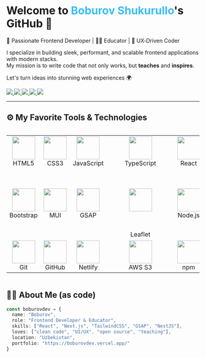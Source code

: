 <h1>
  Welcome to <span style="color:#38bdf8;">Boburov Shukurullo</span>'s GitHub 👋
</h1>

<p align="left">
  🎨 Passionate Frontend Developer | 👨‍🏫 Educator | 🚀 UX‑Driven Coder
</p>

<p align="left">
  I specialize in building sleek, performant, and scalable frontend applications with modern stacks.<br/>
  My mission is to write code that not only works, but <strong>teaches</strong> and <strong>inspires</strong>.
</p>

<p align="left">
  Let's turn ideas into stunning web experiences 🌍
</p>

<p align="left">
  <a href="https://www.instagram.com/boburov.dev/">
    <img src="https://img.shields.io/badge/Instagram-%23E4405F.svg?style=for-the-badge&logo=Instagram&logoColor=white">
  </a>
  <a href="https://www.youtube.com/@boburovdev">
    <img src="https://img.shields.io/badge/YouTube-FF0000?style=for-the-badge&logo=YouTube&logoColor=white">
  </a>
  <a href="https://www.linkedin.com/in/boburovdev/">
    <img src="https://img.shields.io/badge/LinkedIn-%231DA1F2.svg?style=for-the-badge&logo=LinkedIn&logoColor=white">
  </a>
  <a href="https://t.me/boburovdev/">
    <img src="https://img.shields.io/badge/Telegram-2CA5E0?style=for-the-badge&logo=Telegram&logoColor=white">
  </a>
  <a href="https://x.com/boburovdev">
    <img src="https://img.shields.io/badge/X-000000?style=for-the-badge&logo=X&logoColor=white">
  </a>
</p>

---

## ⚙️ My Favorite Tools & Technologies

<table align="left">
  <tr>
    <td align="center" width="100">
      <img src="https://skillicons.dev/icons?i=html" width="60" /><br/>HTML5
    </td>
    <td align="center" width="100">
      <img src="https://skillicons.dev/icons?i=css" width="60" /><br/>CSS3
    </td>
    <td align="center" width="100">
      <img src="https://skillicons.dev/icons?i=js" width="60" /><br/>JavaScript
    </td>
    <td align="center" width="100">
      <img src="https://skillicons.dev/icons?i=ts" width="60" /><br/>TypeScript
    </td>
    <td align="center" width="100">
      <img src="https://skillicons.dev/icons?i=react" width="60" /><br/>React
    </td>
    <td align="center" width="100">
      <img src="https://skillicons.dev/icons?i=nextjs" width="60" /><br/>Next.js
    </td>
    <td align="center" width="100">
      <img src="https://skillicons.dev/icons?i=vite" width="60" /><br/>Vite
    </td>
    <td align="center" width="100">
      <img src="https://skillicons.dev/icons?i=tailwind" width="60" /><br/>TailwindCSS
    </td>
  </tr>
  <tr>
    <td align="center" width="100">
      <img src="https://skillicons.dev/icons?i=bootstrap" width="60" /><br/>Bootstrap
    </td>
    <td align="center" width="100">
      <img src="https://skillicons.dev/icons?i=materialui" width="60" /><br/>MUI
    </td>
    <td align="center" width="100">
      <img src="https://boburovdev.vercel.app/assets/gsap-06o1XVj9.jpg" width="60" /><br/>GSAP
    </td>
    <td align="center" width="100">
      <img src="https://boburovdev.vercel.app/assets/leaft-D1y6Qrjy.png" width="60" style="margin:50px;" /><br/>Leaflet
    </td>
    <td align="center" width="100">
      <img src="https://skillicons.dev/icons?i=nodejs" width="60" /><br/>Node.js
    </td>
    <td align="center" width="100">
      <img src="https://skillicons.dev/icons?i=nestjs" width="60" /><br/>NestJS
    </td>
    <td align="center" width="100">
      <img src="https://skillicons.dev/icons?i=mongodb" width="60" /><br/>MongoDB
    </td>
    <td align="center" width="100">
      <img src="https://skillicons.dev/icons?i=postgres" width="60" /><br/>PostgreSQL
    </td>
  </tr>
  <tr>
    <td align="center" width="100">
      <img src="https://skillicons.dev/icons?i=git" width="60" /><br/>Git
    </td>
    <td align="center" width="100">
      <img src="https://skillicons.dev/icons?i=github" width="60" /><br/>GitHub
    </td>
    <td align="center" width="100">
      <img src="https://skillicons.dev/icons?i=netlify" width="60" /><br/>Netlify
    </td>
    <td align="center" width="100">
      <img src="https://skillicons.dev/icons?i=aws" width="60" /><br/>AWS S3
    </td>
    <td align="center" width="100">
      <img src="https://skillicons.dev/icons?i=npm" width="60" /><br/>npm
    </td>
    <td align="center" width="100">
      <img src="https://skillicons.dev/icons?i=prisma" width="60" /><br/>Prisma
    </td>
    <td align="center" width="100">
      <img src="https://skillicons.dev/icons?i=postman" width="60" /><br/>Postman
    </td>
    <td align="center" width="100">
      <img src="https://skillicons.dev/icons?i=docker" width="60" /><br/>Docker
    </td>
  </tr>
</table>
<br/>


 
<br clear="all"/>

## 👨‍💻 About Me (as code)

```ts
const boburovdev = {
  name: "Boburov",
  role: "Frontend Developer & Educator",
  skills: ["React", "Next.js", "TailwindCSS", "GSAP", "NestJS"],
  loves: ["clean code", "UI/UX", "open source", "teaching"],
  location: "Uzbekistan",
  portfolio: "https://boburovdev.vercel.app/"
}
